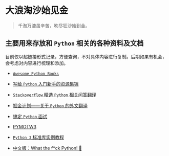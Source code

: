# 大浪淘沙始见金

> 千淘万漉虽辛苦，吹尽狂沙始到金。

## 主要用来存放和  `Python` 相关的各种资料及文档

目前仅以超链接形式记录，方便查询，不对具体内容进行复制。后期如果有机会，会考虑对内容进行梳理和添加。

- [ `Awesome Python Books` ](https://github.com/imoyao/awesome-python-books)

- [写给 `Python` 入门新手的资源集锦](https://github.com/imoyao/FindGoldinSand/blob/master/Storage_Ocean/for_who_new_to_Python.md)

- [`Stackoverflow` 精选 `Python` 相关问答翻译](https://github.com/imoyao/FindGoldinSand/blob/master/Storage_Ocean/stackoverflow_Python_Q%26A_2_zhcn.md)

- [掘金计划——关于 `Python` 的外文翻译](https://github.com/imoyao/FindGoldinSand/blob/master/Storage_Ocean/gold_miner.md)

- [搞定 `Python` 面试](https://github.com/imoyao/FindGoldinSand/blob/master/Storage_Ocean/interview_of_Python.md)

- [ PYMOTW3 ](https://pymotw.com/3/)

- [ `Python 3` 标准库实例教程](https://pythoncaff.com/docs/pymotw)

- [中文版：What the f*ck Python! 🐍](https://github.com/leisurelicht/wtfpython-cn)
